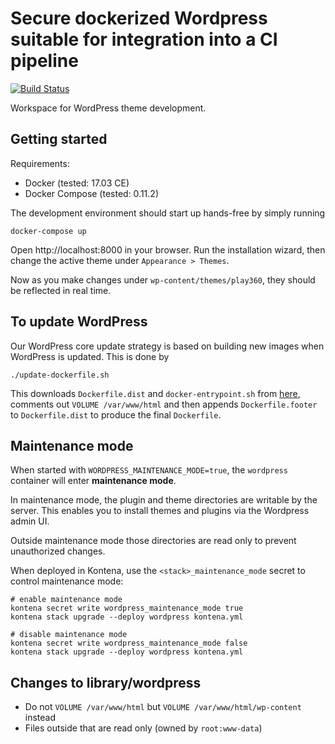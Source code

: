 # Secure dockerized Wordpress suitable for integration into a CI pipeline

[![Build Status](https://drone.plat2.leonidasoy.fi/api/badges/leonidas/leonidas-2017/status.svg)](https://drone.plat2.leonidasoy.fi/leonidas/leonidas-2017)

Workspace for WordPress theme development.

## Getting started

Requirements:

* Docker (tested: 17.03 CE)
* Docker Compose (tested: 0.11.2)

The development environment should start up hands-free by simply running

    docker-compose up

Open http://localhost:8000 in your browser. Run the installation wizard, then change the active theme under `Appearance > Themes`.

Now as you make changes under `wp-content/themes/play360`, they should be reflected in real time.

## To update WordPress

Our WordPress core update strategy is based on building new images when WordPress is updated. This is done by

    ./update-dockerfile.sh

This downloads `Dockerfile.dist` and `docker-entrypoint.sh` from [here](https://github.com/docker-library/wordpress/tree/master/php5.6/apache), comments out `VOLUME /var/www/html` and then appends `Dockerfile.footer` to `Dockerfile.dist` to produce the final `Dockerfile`.

## Maintenance mode

When started with `WORDPRESS_MAINTENANCE_MODE=true`, the `wordpress` container will enter **maintenance mode**.

In maintenance mode, the plugin and theme directories are writable by the server. This enables you to install themes and plugins via the Wordpress admin UI.

Outside maintenance mode those directories are read only to prevent unauthorized changes.

When deployed in Kontena, use the `<stack>_maintenance_mode` secret to control maintenance mode:

    # enable maintenance mode
    kontena secret write wordpress_maintenance_mode true
    kontena stack upgrade --deploy wordpress kontena.yml

    # disable maintenance mode
    kontena secret write wordpress_maintenance_mode false
    kontena stack upgrade --deploy wordpress kontena.yml

## Changes to library/wordpress

* Do not `VOLUME /var/www/html` but `VOLUME /var/www/html/wp-content` instead
* Files outside that are read only (owned by `root:www-data`)

